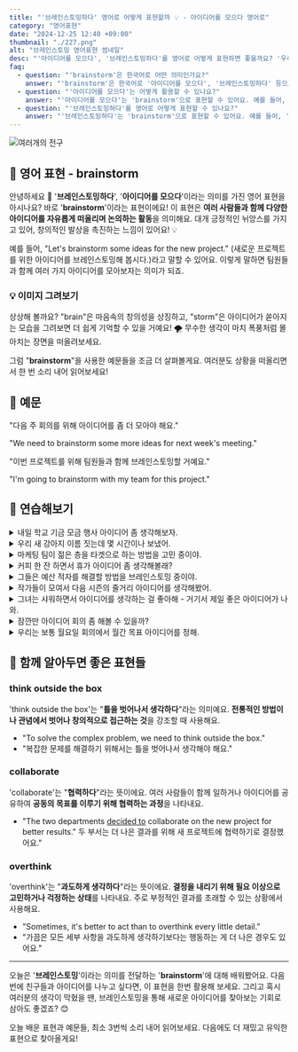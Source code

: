 ```yaml
---
title: "'브레인스토밍하다' 영어로 어떻게 표현할까 💡 - 아이디어를 모으다 영어로"
category: "영어표현"
date: "2024-12-25 12:40 +09:00"
thumbnail: "./227.png"
alt: "브레인스토밍 영어표현 썸네일"
desc: "'아이디어를 모으다', '브레인스토밍하다'를 영어로 어떻게 표현하면 좋을까요? '우리 회의에서 새로운 마케팅 아이디어를 모아보자', '우리는 프로젝트를 위해 브레인스토밍 할 거야' 등을 영어로 표현하는 법을 배워봅시다. 다양한 예문을 통해서 연습하고 본인의 표현으로 만들어 보세요."
faq:
  - question: "'brainstorm'은 한국어로 어떤 의미인가요?"
    answer: "'brainstorm'은 한국어로 '아이디어를 모으다', '브레인스토밍하다' 등으로 번역될 수 있어요. 주로 창의적인 아이디어를 자유롭게 나누는 과정에서 사용해요."
  - question: "'아이디어를 모으다'는 어떻게 활용할 수 있나요?"
    answer: "'아이디어를 모으다'는 'brainstorm'으로 표현할 수 있어요. 예를 들어, '우리 회의에서 새로운 마케팅 아이디어를 모아보자'는 'Let's brainstorm new marketing ideas in our meeting'으로 말할 수 있어요."
  - question: "'브레인스토밍하다'를 영어로 어떻게 표현할 수 있나요?"
    answer: "'브레인스토밍하다'는 'brainstorm'으로 표현할 수 있어요. 예를 들어, '우리는 프로젝트를 위해 브레인스토밍 할 거야'는 'We are going to brainstorm for the project'로 말할 수 있어요."
---
```


![여러개의 전구](./227-1.jpg)

## 🌟 영어 표현 - brainstorm

안녕하세요 👋 '**브레인스토밍하다**', '**아이디어를 모으다**'이라는 의미를 가진 영어 표현을 아시나요? 바로 '**brainstorm**'이라는 표현이에요! 이 표현은 **여러 사람들과 함께 다양한 아이디어를 자유롭게 떠올리며 논의하는 활동**을 의미해요. 대개 긍정적인 뉘앙스를 가지고 있어, 창의적인 발상을 촉진하는 느낌이 있어요! 💡

예를 들어, "Let's brainstorm some ideas for the new project." (새로운 프로젝트를 위한 아이디어를 브레인스토밍해 봅시다.)라고 말할 수 있어요. 이렇게 말하면 팀원들과 함께 여러 가지 아이디어를 모아보자는 의미가 되죠.

<script async src="https://pagead2.googlesyndication.com/pagead/js/adsbygoogle.js?client=ca-pub-1465612013356152"
     crossorigin="anonymous"></script>
<!-- engple-horizontal-ad -->

<ins class="adsbygoogle"
     style="display:block"
     data-ad-client="ca-pub-1465612013356152"
     data-ad-slot="2106896038"
     data-ad-format="auto"
     data-full-width-responsive="true"></ins>

<script>
     (adsbygoogle = window.adsbygoogle || []).push({});
</script>

### 💡 이미지 그려보기

상상해 볼까요? "brain"은 마음속의 창의성을 상징하고, "storm"은 아이디어가 쏟아지는 모습을 그려보면 더 쉽게 기억할 수 있을 거예요! 🌪️ 무수한 생각이 마치 폭풍처럼 몰아치는 장면을 떠올려보세요.

그럼 "**brainstorm**"을 사용한 예문들을 조금 더 살펴볼게요. 여러분도 상황을 떠올리면서 한 번 소리 내어 읽어보세요!

## 📖 예문

"다음 주 회의를 위해 아이디어를 좀 더 모아야 해요."

"We need to brainstorm some more ideas for next week's meeting."

"이번 프로젝트를 위해 팀원들과 함께 브레인스토밍할 거예요."

"I'm going to brainstorm with my team for this project."

## 💬 연습해보기

<details>
<summary>내일 학교 기금 모금 행사 아이디어 좀 생각해보자.</summary>
<span>Let's brainstorm some ideas for the school fundraiser tomorrow.</span>
</details>

<details>
<summary>우리 새 강아지 이름 짓는데 몇 시간이나 보냈어.</summary>
<span>We spent hours brainstorming names for our new puppy.</span>
</details>

<details>
<summary>마케팅 팀이 젊은 층을 타겟으로 하는 방법을 고민 중이야.</summary>
<span>The marketing team is brainstorming ways to reach younger audiences.</span>
</details>

<details>
<summary>커피 한 잔 하면서 휴가 아이디어 좀 생각해볼래?</summary>
<span>Wanna grab coffee and brainstorm some vacation ideas?</span>
</details>

<details>
<summary>그들은 예산 적자를 해결할 방법을 브레인스토밍 중이야.</summary>
<span>They're brainstorming solutions to fix the budget deficit.</span>
</details>

<details>
<summary>작가들이 모여서 다음 시즌의 줄거리 아이디어를 생각해봤어.</summary>
<span>The writers <a href="/blog/in-english/158.get-together/">got together</a> to brainstorm plot ideas for the next season.</span>
</details>

<details>
<summary>그녀는 샤워하면서 아이디어를 생각하는 걸 좋아해 - 거기서 제일 좋은 아이디어가 나와.</summary>
<span>She likes to brainstorm in the shower - that's where her best ideas come from.</span>
</details>

<details>
<summary>잠깐만 아이디어 회의 좀 해볼 수 있을까?</summary>
<span>Can we brainstorm for a few minutes?</span>
</details>

<details>
<summary>우리는 보통 월요일 회의에서 월간 목표 아이디어를 정해.</summary>
<span>We <a href="/blog/in-english/017.usually/">usually</a> brainstorm monthly goals during our Monday meetings.</span>
</details>

## 🤝 함께 알아두면 좋은 표현들

### think outside the box

'think outside the box'는 "**틀을 벗어나서 생각하다**"라는 의미예요. **전통적인 방법이나 관념에서 벗어나 창의적으로 접근하는 것**을 강조할 때 사용해요.

- "To solve the complex problem, we need to think outside the box."
- "복잡한 문제를 해결하기 위해서는 틀을 벗어나서 생각해야 해요."

### collaborate

'collaborate'는 "**협력하다**"라는 뜻이에요. 여러 사람들이 함께 일하거나 아이디어를 공유하여 **공동의 목표를 이루기 위해 협력하는 과정**을 나타내요.

- "The two departments [decided to](/blog/in-english/062.decide-to/) collaborate on the new project for better results."
  두 부서는 더 나은 결과를 위해 새 프로젝트에 협력하기로 결정했어요."

### overthink

'overthink'는 "**과도하게 생각하다**"라는 뜻이에요. **결정을 내리기 위해 필요 이상으로 고민하거나 걱정하는 상태**를 나타내요. 주로 부정적인 결과를 초래할 수 있는 상황에서 사용해요.

- "Sometimes, it's better to act than to overthink every little detail."
- "가끔은 모든 세부 사항을 과도하게 생각하기보다는 행동하는 게 더 나은 경우도 있어요."

---

오늘은 '**브레인스토밍**'이라는 의미를 전달하는 '**brainstorm**'에 대해 배워봤어요. 다음번에 친구들과 아이디어를 나누고 싶다면, 이 표현을 한번 활용해 보세요. 그리고 혹시 여러분의 생각이 막혔을 땐, 브레인스토밍을 통해 새로운 아이디어를 찾아보는 기회로 삼아도 좋겠죠? 😊

오늘 배운 표현과 예문들, 최소 3번씩 소리 내어 읽어보세요. 다음에도 더 재밌고 유익한 표현으로 찾아올게요!
